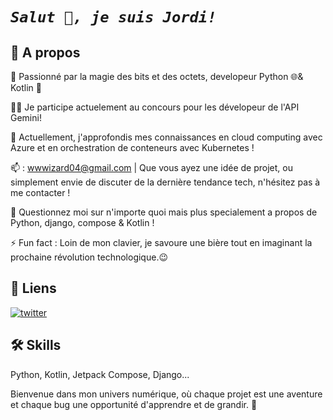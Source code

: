 


# _```Salut 👋, je suis Jordi!```_

## 🙋‍ A propos
🚀 Passionné par la magie des bits et des octets, developeur Python 🌐& Kotlin 📲

👩‍💻 Je participe actuelement au concours pour les dévelopeur de l'API Gemini!

🧠 Actuellement, j'approfondis mes connaissances en cloud computing avec Azure et en orchestration de conteneurs avec Kubernetes !

📫 : wwwizard04@gmail.com | Que vous ayez une idée de projet, ou simplement envie de discuter de la dernière tendance tech, n'hésitez pas à me contacter !

💬 Questionnez moi sur n'importe quoi mais plus specialement a propos de Python, django, compose & Kotlin !

⚡️ Fun fact : Loin de mon clavier, je savoure une bière tout en imaginant la prochaine révolution technologique.😉

## 🔗 Liens

[![twitter](https://img.shields.io/badge/twitter-1DA1F2?style=for-the-badge&logo=twitter&logoColor=white)](https://x.com/The_Wizard____/)


## 🛠 Skills
Python, Kotlin, Jetpack Compose, Django...

Bienvenue dans mon univers numérique, où chaque projet est une aventure et chaque bug une opportunité d'apprendre et de grandir. 🎉
